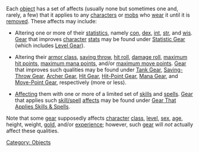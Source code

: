 Each [object](:Category:_Objects "wikilink") has a set of affects
(usually none but sometimes one and, rarely, a few) that it applies to
any [characters](:Category:_Characters "wikilink") or
[mobs](:Category:_Mobs "wikilink") who [wear](Wear "wikilink") it until
it is [removed](Remove "wikilink"). These affects may include:

-   Altering one or more of their
    [statistics](:Category:_Statistics "wikilink"), namely
    [con](Constitution "wikilink"), [dex](Dexterity "wikilink"),
    [int](Intelligence "wikilink"), [str](Strength "wikilink"), and
    [wis](Wisdom "wikilink"). [Gear](:Category:_Gear "wikilink") that
    improves [character](:Category:_Characters "wikilink")
    [stats](:Category:_Statistics "wikilink") may be found under
    [Statistic Gear](:Category:_Statistic_Gear "wikilink") (which
    includes [Level Gear](:Category:_Level_Gear "wikilink")).

<!-- -->

-   Altering their [armor class](Armor_Class "wikilink"), [saving
    throw](Saving_Throw "wikilink"), [hit roll](Hit_Roll "wikilink"),
    [damage roll](Damage_Roll "wikilink"), [maximum hit
    points](Hit_Points "wikilink"), [maximum mana
    points](Mana_Points "wikilink"), and/or [maximum move
    points](Move_Points "wikilink"). [Gear](:Category:_Gear "wikilink")
    that improves such qualities may be found under [Tank
    Gear](:Category:_Tank_Gear "wikilink"), [Saving-Throw
    Gear](:Category:_Saving-Throw_Gear "wikilink"), [Archer
    Gear](:Category:_Archer_Gear "wikilink"), [Hit
    Gear](:Category:_Hit_Gear "wikilink"), [Hit-Point
    Gear](:Category:_Hit-Point_Gear "wikilink"), [Mana
    Gear](:Category:_Mana_Gear "wikilink"), and [Move-Point
    Gear](:Category:_Move-Point_Gear "wikilink"), respectively (more or
    less).

<!-- -->

-   [Affecting](Affects "wikilink") them with one or more of a limited
    set of [skills](:Category:_Skills "wikilink") and
    [spells](:Category:_Spells "wikilink").
    [Gear](:Category:_Gear "wikilink") that applies such
    [skill/spell](:Category:_Skills_And_Spells "wikilink")
    [affects](Affects "wikilink") may be found under [Gear That Applies
    Skills &
    Spells](:Category:_Gear_That_Applies_Skills_And_Spells "wikilink").

Note that some [gear](:Category:_Gear "wikilink") supposedly affects
[character](:Category:_Characters "wikilink")
[class](:Category:_Classes "wikilink"), [level](Level "wikilink"),
[sex](Sex "wikilink"), [age](Age "wikilink"), height, weight,
[gold](Gold_In_Hand "wikilink"), and/or
[experience](Experience_Points "wikilink"); however, such
[gear](:Category:_Gear "wikilink") will *not* actually affect these
qualities.

[Category: Objects](Category:_Objects "wikilink")
